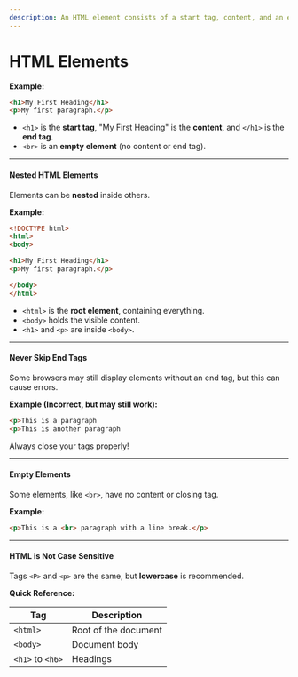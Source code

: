 ```yaml
---
description: An HTML element consists of a start tag, content, and an end tag.
---
```


# HTML Elements



**Example:**

```html
<h1>My First Heading</h1>
<p>My first paragraph.</p>
```

* `<h1>` is the **start tag**, "My First Heading" is the **content**, and `</h1>` is the **end tag**.
* `<br>` is an **empty element** (no content or end tag).

***

#### **Nested HTML Elements**

Elements can be **nested** inside others.

**Example:**

```html
<!DOCTYPE html>
<html>
<body>

<h1>My First Heading</h1>
<p>My first paragraph.</p>

</body>
</html>
```

* `<html>` is the **root element**, containing everything.
* `<body>` holds the visible content.
* `<h1>` and `<p>` are inside `<body>`.

***

#### **Never Skip End Tags**

Some browsers may still display elements without an end tag, but this can cause errors.

**Example (Incorrect, but may still work):**

```html
<p>This is a paragraph
<p>This is another paragraph
```

Always close your tags properly!

***

#### **Empty Elements**

Some elements, like `<br>`, have no content or closing tag.

**Example:**

```html
<p>This is a <br> paragraph with a line break.</p>
```

***

#### **HTML is Not Case Sensitive**

Tags `<P>` and `<p>` are the same, but **lowercase** is recommended.

**Quick Reference:**

| Tag              | Description          |
| ---------------- | -------------------- |
| `<html>`         | Root of the document |
| `<body>`         | Document body        |
| `<h1>` to `<h6>` | Headings             |
